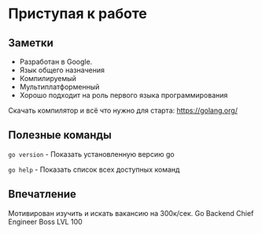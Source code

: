 # Приступая к работе

## Заметки
- Разработан в Google.
- Язык общего назначения
- Компилируемый
- Мультиплатформенный
- Хорошо подходит на роль первого языка программирования

Скачать компилятор и всё что нужно для старта: https://golang.org/

## Полезные команды
`go version` - Показать установленную версию go

`go help` - Показать список всех доступных команд

## Впечатление
Мотивирован изучить и искать вакансию на 300к/сек. Go Backend Chief Engineer Boss LVL 100
